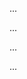 <panel type="warning" header="Can explain types of SDLC process models :star::star:" expandable expanded no-close>

<panel type="warning" header="Can explain SLDC process models :star::star:" expandable>
  <include src="../../book/processModels/introduction/what/full.md" />
  <panel header=":trophy: Evidence" expanded>

...

  </panel>
</panel>

<panel type="warning" header="Can explain sequential models :star::star:" expandable>
  <include src="../../book/processModels/introduction/sequentialModels/full.md" />
  <panel header=":trophy: Evidence" expanded>

...

  </panel>
</panel>


<panel type="warning" header="Can explain iterative models :star::star:" expandable>
  <include src="../../book/processModels/introduction/iterativeModels/full.md" />
  <panel header=":trophy: Evidence" expanded>

...

  </panel>
</panel>

<panel type="warning" header="Can explain agile models :star::star:" expandable>
  <include src="../../book/processModels/introduction/agileModels/full.md" />
  <panel header=":trophy: Evidence" expanded>

...

  </panel>
</panel>

</panel>
